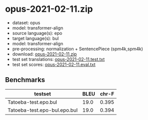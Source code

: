 # opus-2021-02-11.zip

* dataset: opus
* model: transformer-align
* source language(s): epo
* target language(s): bul
* model: transformer-align
* pre-processing: normalization + SentencePiece (spm4k,spm4k)
* download: [opus-2021-02-11.zip](https://object.pouta.csc.fi/Tatoeba-MT-models/epo-bul/opus-2021-02-11.zip)
* test set translations: [opus-2021-02-11.test.txt](https://object.pouta.csc.fi/Tatoeba-MT-models/epo-bul/opus-2021-02-11.test.txt)
* test set scores: [opus-2021-02-11.eval.txt](https://object.pouta.csc.fi/Tatoeba-MT-models/epo-bul/opus-2021-02-11.eval.txt)

## Benchmarks

| testset               | BLEU  | chr-F |
|-----------------------|-------|-------|
| Tatoeba-test.epo.bul 	| 19.0 	| 0.395 |
| Tatoeba-test.epo-bul.epo.bul 	| 19.0 	| 0.394 |

